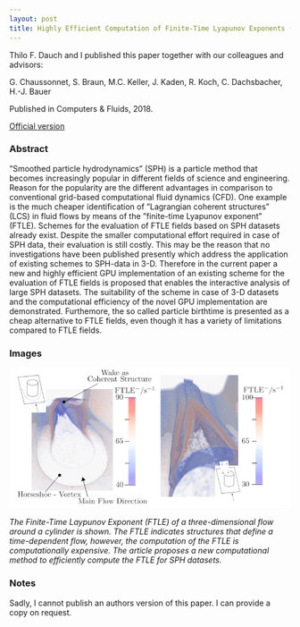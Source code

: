 ```yaml
---
layout: post
title: Highly Efficient Computation of Finite-Time Lyapunov Exponents (FTLE) on GPUs Based on Three-Dimensional SPH Datasets
---
```


Thilo F. Dauch and I published this paper together with our colleagues and advisors:

G. Chaussonnet, S. Braun, M.C. Keller, J. Kaden, R. Koch, C. Dachsbacher, H.-J. Bauer

Published in Computers & Fluids, 2018.

[Official version](https://www.sciencedirect.com/science/article/pii/S0045793018304183)

### Abstract

”Smoothed particle hydrodynamics” (SPH) is a particle method that becomes increasingly popular in different fields of science and engineering. Reason for the popularity are the different advantages in comparison to conventional grid-based computational fluid dynamics (CFD). One example is the much cheaper identification of ”Lagrangian coherent structures” (LCS) in fluid flows by means of the ”finite-time Lyapunov exponent” (FTLE). Schemes for the evaluation of FTLE fields based on SPH datasets already exist. Despite the smaller computational effort required in case of SPH data, their evaluation is still costly. This may be the reason that no investigations have been published presently which address the application of existing schemes to SPH-data in 3-D. Therefore in the current paper a new and highly efficient GPU implementation of an existing scheme for the evaluation of FTLE fields is proposed that enables the interactive analysis of large SPH datasets. The suitability of the scheme in case of 3-D datasets and the computational efficiency of the novel GPU implementation are demonstrated. Furthemore, the so called particle birthtime is presented as a cheap alternative to FTLE fields, even though it has a variety of limitations compared to FTLE fields.

### Images

![SPH FTLE](images/ftle.png)

_The Finite-Time Laypunov Exponent (FTLE) of a three-dimensional flow around a cylinder is shown. The FTLE indicates structures that define a time-dependent flow, however, the computation of the FTLE is computationally expensive. The article proposes a new computational method to efficiently compute the FTLE for SPH datasets._

### Notes

Sadly, I cannot publish an authors version of this paper. I can provide a copy on request.

